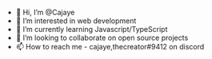 - 👋 Hi, I’m @Cajaye
- 👀 I’m interested in web development 
- 🌱 I’m currently learning Javascript/TypeScript
- 💞️ I’m looking to collaborate on open source projects 
- 📫 How to reach me - cajaye,thecreator#9412 on discord
<!---
Cajaye/Cajaye is a ✨ special ✨ repository because its `README.md` (this file) appears on your GitHub profile.
You can click the Preview link to take a look at your changes.
--->
